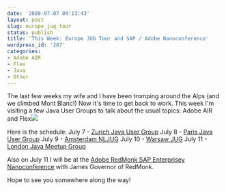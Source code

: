 ```yaml
---
date: '2008-07-07 04:13:43'
layout: post
slug: europe_jug_tour
status: publish
title: 'This Week: Europe JUG Tour and SAP / Adobe Nanoconference'
wordpress_id: '287'
categories:
- Adobe AIR
- Flex
- Java
- Other
---
```


The last few weeks my wife and I have been tromping around the Alps (and we climbed Mont Blanc!)  Now it's time to get back to work.  This week I'm visiting a few Java User Groups to talk about the usual topics: Adobe AIR and Flex![](http://www.jamesward.com/wordpress/wp-content/uploads/2008/07/mont_blanc_summit.jpg)

Here is the schedule:
July 7 - [Zurich Java User Group](http://www.jugs.ch/html/events/2008/ria_flex.html)
July 8 - [Paris Java User Group](http://www.parisjug.org/xwiki/bin/view/Main/WebHome)
July 9 - [Amsterdam NLJUG](http://www.nljug.org/flex/)
July 10 - [Warsaw JUG](http://groups.google.com/group/warszawa-jug)
July 11 - [London Java Meetup Group](http://java.meetup.com/171/)

Also on July 11 I will be at the [Adobe RedMonk SAP Enterprisey Nanoconference](http://redmonk.com/jgovernor/2008/06/23/adobe-redmonk-sap-enterprisey-nanoconference-london-july-11th/) with James Governor of RedMonk.

Hope to see you somewhere along the way!
